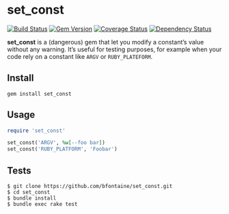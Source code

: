 # set\_const

[![Build Status](https://img.shields.io/travis/bfontaine/set_const.svg)](https://travis-ci.org/bfontaine/set_const)
[![Gem Version](https://img.shields.io/gem/v/set_const.png)](http://badge.fury.io/rb/set_const)
[![Coverage Status](https://img.shields.io/coveralls/bfontaine/set_const.svg)](https://coveralls.io/r/bfontaine/set_const)
[![Dependency Status](https://img.shields.io/gemnasium/bfontaine/set_const.svg)](https://gemnasium.com/bfontaine/set_const)

**set\_const** is a (dangerous) gem that let you modify a constant’s value
without any warning. It’s useful for testing purposes, for example when your
code rely on a constant like `ARGV` or `RUBY_PLATEFORM`.

## Install

```
gem install set_const
```

## Usage

```rb
require 'set_const'

set_const('ARGV', %w[--foo bar])
set_const('RUBY_PLATFORM', 'Foobar')
```

## Tests

```
$ git clone https://github.com/bfontaine/set_const.git
$ cd set_const
$ bundle install
$ bundle exec rake test
```
